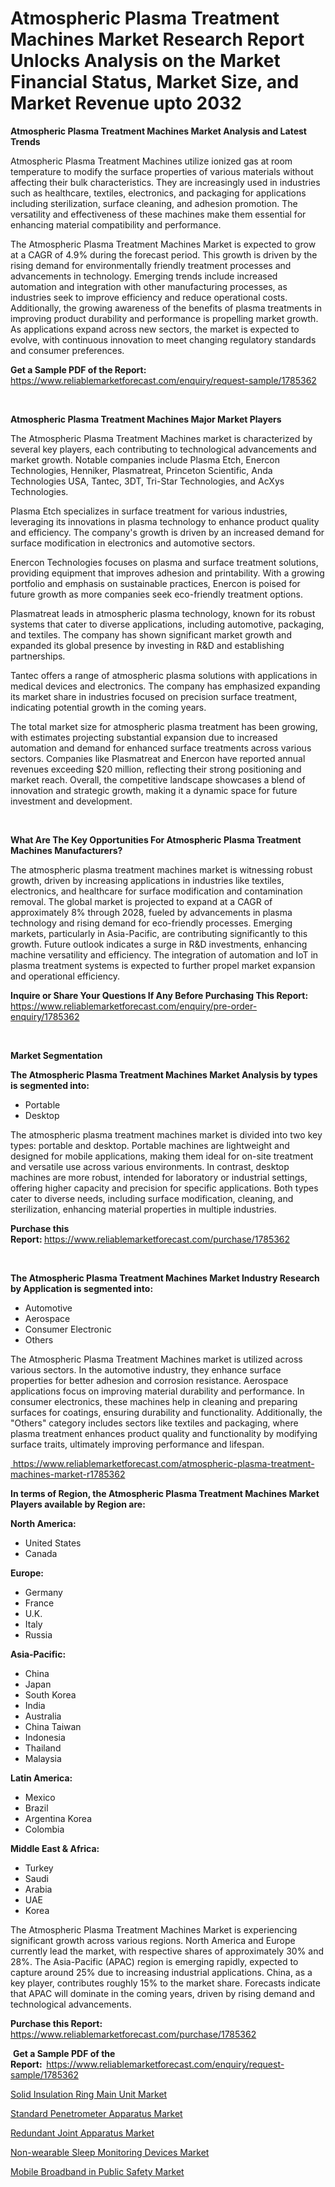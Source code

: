 <p><h1>Atmospheric Plasma Treatment Machines Market Research Report Unlocks Analysis on the Market Financial Status, Market Size, and Market Revenue upto 2032</h1></p><p><strong>Atmospheric Plasma Treatment Machines Market Analysis and Latest Trends</strong></p>
<p><p>Atmospheric Plasma Treatment Machines utilize ionized gas at room temperature to modify the surface properties of various materials without affecting their bulk characteristics. They are increasingly used in industries such as healthcare, textiles, electronics, and packaging for applications including sterilization, surface cleaning, and adhesion promotion. The versatility and effectiveness of these machines make them essential for enhancing material compatibility and performance.</p><p>The Atmospheric Plasma Treatment Machines Market is expected to grow at a CAGR of 4.9% during the forecast period. This growth is driven by the rising demand for environmentally friendly treatment processes and advancements in technology. Emerging trends include increased automation and integration with other manufacturing processes, as industries seek to improve efficiency and reduce operational costs. Additionally, the growing awareness of the benefits of plasma treatments in improving product durability and performance is propelling market growth. As applications expand across new sectors, the market is expected to evolve, with continuous innovation to meet changing regulatory standards and consumer preferences.</p></p>
<p><strong>Get a Sample PDF of the Report:&nbsp;</strong> <a href="https://www.reliablemarketforecast.com/enquiry/request-sample/1785362?utm_campaign=1108&utm_medium=2&utm_source=Github&utm_content=ia&utm_term=25032025&utm_id=atmospheric-plasma-treatment-machines">https://www.reliablemarketforecast.com/enquiry/request-sample/1785362</a></p>
<p>&nbsp;</p>
<p><strong>Atmospheric Plasma Treatment Machines Major Market Players</strong></p>
<p><p>The Atmospheric Plasma Treatment Machines market is characterized by several key players, each contributing to technological advancements and market growth. Notable companies include Plasma Etch, Enercon Technologies, Henniker, Plasmatreat, Princeton Scientific, Anda Technologies USA, Tantec, 3DT, Tri-Star Technologies, and AcXys Technologies. </p><p>Plasma Etch specializes in surface treatment for various industries, leveraging its innovations in plasma technology to enhance product quality and efficiency. The company's growth is driven by an increased demand for surface modification in electronics and automotive sectors.</p><p>Enercon Technologies focuses on plasma and surface treatment solutions, providing equipment that improves adhesion and printability. With a growing portfolio and emphasis on sustainable practices, Enercon is poised for future growth as more companies seek eco-friendly treatment options.</p><p>Plasmatreat leads in atmospheric plasma technology, known for its robust systems that cater to diverse applications, including automotive, packaging, and textiles. The company has shown significant market growth and expanded its global presence by investing in R&D and establishing partnerships.</p><p>Tantec offers a range of atmospheric plasma solutions with applications in medical devices and electronics. The company has emphasized expanding its market share in industries focused on precision surface treatment, indicating potential growth in the coming years.</p><p>The total market size for atmospheric plasma treatment has been growing, with estimates projecting substantial expansion due to increased automation and demand for enhanced surface treatments across various sectors. Companies like Plasmatreat and Enercon have reported annual revenues exceeding $20 million, reflecting their strong positioning and market reach. Overall, the competitive landscape showcases a blend of innovation and strategic growth, making it a dynamic space for future investment and development.</p></p>
<p>&nbsp;</p>
<p><strong>What Are The Key Opportunities For Atmospheric Plasma Treatment Machines Manufacturers?</strong></p>
<p><p>The atmospheric plasma treatment machines market is witnessing robust growth, driven by increasing applications in industries like textiles, electronics, and healthcare for surface modification and contamination removal. The global market is projected to expand at a CAGR of approximately 8% through 2028, fueled by advancements in plasma technology and rising demand for eco-friendly processes. Emerging markets, particularly in Asia-Pacific, are contributing significantly to this growth. Future outlook indicates a surge in R&D investments, enhancing machine versatility and efficiency. The integration of automation and IoT in plasma treatment systems is expected to further propel market expansion and operational efficiency.</p></p>
<p><strong>Inquire or Share Your Questions If Any Before Purchasing This Report:</strong> <a href="https://www.reliablemarketforecast.com/enquiry/pre-order-enquiry/1785362?utm_campaign=1108&utm_medium=2&utm_source=Github&utm_content=ia&utm_term=25032025&utm_id=atmospheric-plasma-treatment-machines">https://www.reliablemarketforecast.com/enquiry/pre-order-enquiry/1785362</a></p>
<p>&nbsp;</p>
<p><strong>Market Segmentation</strong></p>
<p><strong>The Atmospheric Plasma Treatment Machines Market Analysis by types is segmented into:</strong></p>
<p><ul><li>Portable</li><li>Desktop</li></ul></p>
<p><p>The atmospheric plasma treatment machines market is divided into two key types: portable and desktop. Portable machines are lightweight and designed for mobile applications, making them ideal for on-site treatment and versatile use across various environments. In contrast, desktop machines are more robust, intended for laboratory or industrial settings, offering higher capacity and precision for specific applications. Both types cater to diverse needs, including surface modification, cleaning, and sterilization, enhancing material properties in multiple industries.</p></p>
<p><strong>Purchase this Report:&nbsp;</strong><a href="https://www.reliablemarketforecast.com/purchase/1785362?utm_campaign=1108&utm_medium=2&utm_source=Github&utm_content=ia&utm_term=25032025&utm_id=atmospheric-plasma-treatment-machines">https://www.reliablemarketforecast.com/purchase/1785362</a></p>
<p>&nbsp;</p>
<p><strong>The Atmospheric Plasma Treatment Machines Market Industry Research by Application is segmented into:</strong></p>
<p><ul><li>Automotive</li><li>Aerospace</li><li>Consumer Electronic</li><li>Others</li></ul></p>
<p><p>The Atmospheric Plasma Treatment Machines market is utilized across various sectors. In the automotive industry, they enhance surface properties for better adhesion and corrosion resistance. Aerospace applications focus on improving material durability and performance. In consumer electronics, these machines help in cleaning and preparing surfaces for coatings, ensuring durability and functionality. Additionally, the "Others" category includes sectors like textiles and packaging, where plasma treatment enhances product quality and functionality by modifying surface traits, ultimately improving performance and lifespan.</p></p>
<p><a href="https://www.reliablemarketforecast.com/atmospheric-plasma-treatment-machines-market-r1785362?utm_campaign=1108&utm_medium=2&utm_source=Github&utm_content=ia&utm_term=25032025&utm_id=atmospheric-plasma-treatment-machines">&nbsp;https://www.reliablemarketforecast.com/atmospheric-plasma-treatment-machines-market-r1785362</a></p>
<p><strong>In terms of Region, the Atmospheric Plasma Treatment Machines Market Players available by Region are:</strong></p>
<p>
    <p> <strong> North America: </strong>
        <ul>
            <li>United States</li>
            <li>Canada</li>
        </ul>
        </p> 
    <p> <strong> Europe: </strong>
        <ul>
            <li>Germany</li>
            <li>France</li>
            <li>U.K.</li>
            <li>Italy</li>
            <li>Russia</li>
        </ul>
        </p> 
    <p> <strong> Asia-Pacific: </strong>
        <ul>
            <li>China</li>
            <li>Japan</li>
            <li>South Korea</li>
            <li>India</li>
            <li>Australia</li>
            <li>China Taiwan</li>
            <li>Indonesia</li>
            <li>Thailand</li>
            <li>Malaysia</li>
        </ul>
        </p> 
    <p> <strong> Latin America: </strong>
        <ul>
            <li>Mexico</li>
            <li>Brazil</li>
            <li>Argentina Korea</li>
            <li>Colombia</li>
        </ul>
        </p> 
    <p> <strong> Middle East & Africa: </strong>
        <ul>
            <li>Turkey</li>
            <li>Saudi</li>
            <li>Arabia</li>
            <li>UAE</li>
            <li>Korea</li>
        </ul>
    </p>
    </p>
<p><p>The Atmospheric Plasma Treatment Machines Market is experiencing significant growth across various regions. North America and Europe currently lead the market, with respective shares of approximately 30% and 28%. The Asia-Pacific (APAC) region is emerging rapidly, expected to capture around 25% due to increasing industrial applications. China, as a key player, contributes roughly 15% to the market share. Forecasts indicate that APAC will dominate in the coming years, driven by rising demand and technological advancements.</p></p>
<p><strong>Purchase this Report: </strong><a href="https://www.reliablemarketforecast.com/purchase/1785362?utm_campaign=1108&utm_medium=2&utm_source=Github&utm_content=ia&utm_term=25032025&utm_id=atmospheric-plasma-treatment-machines">https://www.reliablemarketforecast.com/purchase/1785362</a></p>
<p>&nbsp;<strong>Get a Sample PDF of the Report:&nbsp;&nbsp;</strong><a href="https://www.reliablemarketforecast.com/enquiry/request-sample/1785362?utm_campaign=1108&utm_medium=2&utm_source=Github&utm_content=ia&utm_term=25032025&utm_id=atmospheric-plasma-treatment-machines">https://www.reliablemarketforecast.com/enquiry/request-sample/1785362</a></p>
<p><strong></strong></p>
<p><p><a href="https://github.com/winjelequegt/Market-Research-Report-List-1/blob/main/solid-insulation-ring-main-unit-market.md?utm_campaign=1108&utm_medium=2&utm_source=Github&utm_content=ia&utm_term=25032025&utm_id=atmospheric-plasma-treatment-machines">Solid Insulation Ring Main Unit Market</a></p><p><a href="https://github.com/firdwsermald/Market-Research-Report-List-1/blob/main/standard-penetrometer-apparatus-market.md?utm_campaign=1108&utm_medium=2&utm_source=Github&utm_content=ia&utm_term=25032025&utm_id=atmospheric-plasma-treatment-machines">Standard Penetrometer Apparatus Market</a></p><p><a href="https://github.com/wilzeryammy/Market-Research-Report-List-1/blob/main/redundant-joint-apparatus-market.md?utm_campaign=1108&utm_medium=2&utm_source=Github&utm_content=ia&utm_term=25032025&utm_id=atmospheric-plasma-treatment-machines">Redundant Joint Apparatus Market</a></p><p><a href="https://github.com/bredevasil2q/Market-Research-Report-List-1/blob/main/non-wearable-sleep-monitoring-devices-market.md?utm_campaign=1108&utm_medium=2&utm_source=Github&utm_content=ia&utm_term=25032025&utm_id=atmospheric-plasma-treatment-machines">Non-wearable Sleep Monitoring Devices Market</a></p><p><a href="https://github.com/fontshatintj/Market-Research-Report-List-1/blob/main/mobile-broadband-in-public-safety-market.md?utm_campaign=1108&utm_medium=2&utm_source=Github&utm_content=ia&utm_term=25032025&utm_id=atmospheric-plasma-treatment-machines">Mobile Broadband in Public Safety Market</a></p></p>